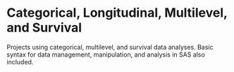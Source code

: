 # Categorical, Longitudinal, Multilevel, and Survival
Projects using categorical, multilevel, and survival data analyses. Basic syntax for data management, manipulation, and analysis in SAS also included.
